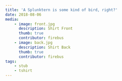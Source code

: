 ```yaml
---
title: 'A Splunktern is some kind of bird, right?'
date: 2018-08-06
media:
    - image: front.jpg
      description: Shirt Front
      thumb: true
      contributor: firebus
    - image: back.jpg
      description: Shirt Back
      thumb: true
      contributor: firebus
tags:
    - stub
    - tshirt
---
```

